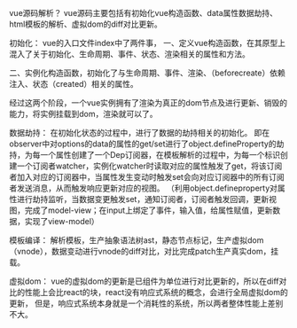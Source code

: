 vue源码解析？
vue源码主要包括有初始化vue构造函数、data属性数据劫持、html模板的解析、虚拟dom的diff对比更新。

初始化：
vue的入口文件index中了两件事，
  一、定义vue构造函数，在其原型上混入了关于初始化、生命周期、事件、状态、渲染相关的属性和方法。
  <!-- 1、定义了vue构造函数，有一个内部初始化init方法
  2、向vue构造函数中混入了各种属性和方法，即向构造函数原型中添加了关于初始化、生命周期、事件、状态、渲染相关的属性方法。 -->

  二、实例化构造函数，初始化了与生命周期、事件、渲染、（beforecreate）依赖注入、状态（created）相关的属性。
  <!-- 定义了与渲染相关的实例属性。_vnode用于保存执行渲染函数后生成的虚拟节点对象，$slots保存插槽，$scopedSlot保存作用域插槽，_c用于在渲染函数中生成标签元素对象，最后初始化$attrs和$listeners。 -->
  <!-- 在初始化状态的过程中，进行了数据的劫持相关的初始化。 -->
经过这两个阶段，一个vue实例拥有了渲染为真正的dom节点及进行更新、销毁的能力，将实例挂载到dom，渲染就可以了。

数据劫持：
在初始化状态的过程中，进行了数据的劫持相关的初始化。
即在observer中对options的data的属性的get/set进行了object.defineProperty的劫持，为每一个属性创建了一个Dep订阅器，在模板解析的过程中，为每一个标识创建一个订阅者watcher，实例化watcher时读取对应的属性触发了get，将该订阅者加入对应的订阅器中，当属性发生变动时触发set会向对应订阅器中的所有订阅者发送消息，从而触发响应更新对应的视图。
（利用object.defineproperty对属性进行劫持监听，当数据变更触发set，通知订阅者，订阅者触发回调，更新视图，完成了model-view；在input上绑定了事件，输入值，给属性赋值，更新数据，实现了view-model）

模板编译：
解析模板，生产抽象语法树ast，静态节点标记，生产虚拟dom（vnode），数据变动进行vnode的diff对比，对比完成patch生产真实dom，挂载。

虚拟dom：
vue的虚拟dom的更新是已组件为单位进行对比更新的，所以在diff对比的性能上会比react的块，react没有响应式系统的概念，会进行全局虚拟dom的更新，
但是，响应式系统本身就是一个消耗性的系统，所以两者整体性能上差别不大。



